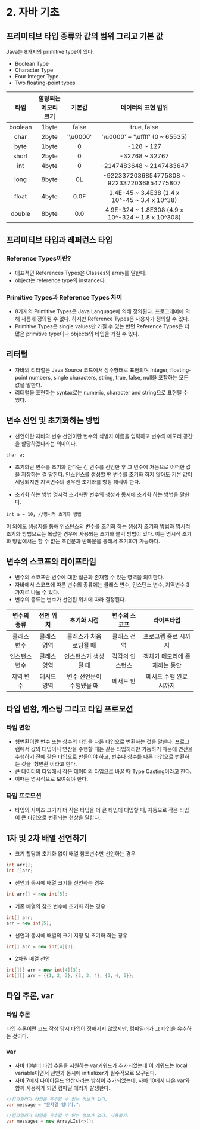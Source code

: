 # 2. 자바 기초
## 프리미티브 타입 종류와 값의 범위 그리고 기본 값
Java는 8가지의 primitive type이 있다.
- Boolean Type
- Character Type
- Four Integer Type
- Two floating-point types

|타입|할당되는 메모리 크기|기본값|데이터의 표현 범위|
|:---:|:---:|:---:|:---:|
|boolean|1byte|false|true, false|
|char|2byte|'\u0000'|'\u0000' ~ '\uffff' (0 ~ 65535)|
|byte|1byte|0|-128 ~ 127|
|short|2byte|0|-32768 ~ 32767|
|int|4byte|0|-2147483648 ~ 2147483647|
|long|8byte|0L|-9223372036854775808 ~ 9223372036854775807|
|float|4byte|0.0F|1.4E-45 ~ 3.4E38 (1.4 x 10^-45 ~ 3.4 x 10^38)|
|double|8byte|0.0|4.9E-324 ~ 1.8E308 (4.9 x 10^-324 ~ 1.8 x 10^308)|

## 프리미티브 타입과 레퍼런스 타입
### Reference Types이란?
- 대표적인 References Types은 Classes와 array를 말한다.
- object는 reference type의 instance다.

### Primitive Types과 Reference Types 차이
- 8가지의 Primitive Types은 Java Language에 의해 정의된다. 프로그래머에 의해 새롭게 정의될 수 없다.
하지만 Reference Types은 사용자가 정의할 수 있다.
- Primitive Types은 single values만 가질 수 있는 반면 Reference Types은 더 많은 primitive type이나 objects의 타입을 가질 수 있다.

## 리터럴
- 자바의 리터럴은 Java Source 코드에서 상수형태로 표현되며 Integer, floating-point numbers,
single characters, string, true, false, null을 포함하는 모든 값을 말한다.
- 리터럴을 표현하는 syntax로는 numeric, character and string으로 표현될 수 있다.

## 변수 선언 및 초기화하는 방법
- 선언이란
자바의 변수 선언이란 변수의 식별자 이름을 입력하고 변수의 메모리 공간을 할당하겠다라는 의미이다.
```
char a; 
```
- 초기화란
변수를 초기화 한다는 건 변수를 선언한 후 그 변수에 처음으로 어떠한 값을 저장하는 걸 말한다.
인스턴스를 생성할 땐 변수를 초기화 하지 않아도 기본 값이 세팅되지만 지역변수의 경우엔 초기화를 항상 해줘야 한다.

- 초기화 하는 방법
명시적 초기화란 변수의 생성과 동시에 초기화 하는 방법을 말한다.
```
int a = 10; //명시적 초기화 방법
```
이 외에도 생성자를 통해 인스턴스의 변수를 초기화 하는 생성자 초기화 방법과 
명시적 초기화 방법으로는 복잡한 경우에 사용되는 초기화 블럭 방법이 있다. 이는 명시적 
초기화 방법에서는 할 수 없는 조건문과 반복문을 통해서 초기화가 가능하다.

## 변수의 스코프와 라이프타임
- 변수의 스코프란 변수에 대한 접근과 존재할 수 있는 영역을 의미한다.
- 자바에서 스코프에 따른 변수의 종류에는 클래스 변수, 인스턴스 변수, 지역변수 3가지로 나눌 수 있다.
- 변수의 종류는 변수가 선언된 위치에 따라 결정된다.

|변수의 종류|선언 위치|초기화 시점|변수의 스코프|라이프타임|
|:---:|:---:|:---:|:---:|:---:|
|클래스 변수|클래스 영역|클래스가 처음 로딩될 때|클래스 전역|프로그램 종료 시까지|
|인스턴스 변수|클래스 영역|인스턴스가 생성될 때|각각의 인스턴스|객체가 메모리에 존재하는 동안|
|지역 변수|메서드 영역|변수 선언문이 수행됐을 때|메서드 안|메서드 수행 완료 시까지|

## 타입 변환, 캐스팅 그리고 타입 프로모션
### 타입 변환
- 형변환이란 변수 또는 상수의 타입을 다른 타입으로 변환하는 것을 말한다.
프로그램에서 값의 대입이나 연산을 수행할 때는 같은 타입끼리만 가능하기 때문에 연산을 수행하기 전에
같은 타입으로 만들어야 하고, 변수나 상수를 다른 타입으로 변환하는 것을 '형변환'이라고 한다.
- 큰 데이터의 타입에서 작은 데이터의 타입으로 바꿀 때 Type Casting이라고 한다.
- 이때는 명시적으로 보여줘야 한다.

### 타입 프로모션
- 타입의 사이즈 크기가 더 작은 타입을 더 큰 타입에 대입할 때, 자동으로 작은 타입이 큰 타입으로 변환되는 현상을 말한다.

## 1차 및 2차 배열 선언하기
- 크기 할당과 초기화 없이 배열 참조변수만 선언하는 경우
```java
int arr[];
int []arr;
```
- 선언과 동시에 배열 크기를 선언하는 경우
```java
int arr[] = new int[5];
```
- 기존 배열의 참조 변수에 초기화 하는 경우
```java
int[] arr;
arr = new int[5];
```
- 선언과 동시에 배열의 크기 지정 및 초기화 하는 경우
```java
int[] arr = new int[4][3];
```
- 2차원 배열 선언
```java
int[][] arr = new int[4][3];
int[][] arr = {{1, 2, 3}, {2, 3, 4}, {3, 4, 5}};
```

## 타입 추론, var
### 타입 추론
타입 추론이란 코드 작성 당시 타입이 정해지지 않았지만, 컴파일러가 그 타입을 유추하는 것이다.

### var
- 자바 10부터 타입 추론을 지원하는 var키워드가 추가되었는데 이 키워드는 local variable이면서 
선언과 동시에 initializer가 필수적으로 요구된다.
- 자바 7에서 다이아몬드 연산자라는 방식이 추가되었는데, 자바 10에서 나온 var와 함께 사용하게 되면 컴파일 에러가 발생한다.
```java
//컴파일러가 타입을 유추할 수 있는 정보가 있다.
var message = "문자열 입니다.";

//컴파일러가 타입을 유추할 수 있는 정보가 없다. 사용불가.
var messages = new ArrayLIst<>();
```